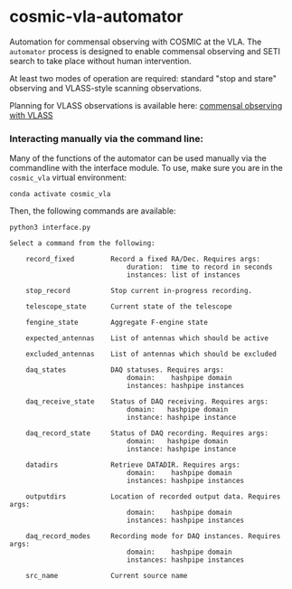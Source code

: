 # cosmic-vla-automator

Automation for commensal observing with COSMIC at the VLA. The `automator` process is designed to enable commensal observing and SETI search to take place without human intervention.   

At least two modes of operation are required: standard "stop and stare" observing and VLASS-style scanning observations. 

Planning for VLASS observations is available here: [commensal observing with VLASS](docs/vlass-automation.md)

### Interacting manually via the command line:  
  
Many of the functions of the automator can be used manually via 
the commandline with the interface module. To use, make sure you 
are in the `cosmic_vla` virtual environment:

```
conda activate cosmic_vla
```

Then, the following commands are available:

```
python3 interface.py 

Select a command from the following:

    record_fixed         Record a fixed RA/Dec. Requires args:
                             duration:  time to record in seconds
                             instances: list of instances

    stop_record          Stop current in-progress recording.

    telescope_state      Current state of the telescope

    fengine_state        Aggregate F-engine state

    expected_antennas    List of antennas which should be active

    excluded_antennas    List of antennas which should be excluded

    daq_states           DAQ statuses. Requires args:
                             domain:    hashpipe domain
                             instances: hashpipe instances

    daq_receive_state    Status of DAQ receiving. Requires args:
                             domain:   hashpipe domain
                             instance: hashpipe instance

    daq_record_state     Status of DAQ recording. Requires args:
                             domain:   hashpipe domain
                             instance: hashpipe instance

    datadirs             Retrieve DATADIR. Requires args:
                             domain:    hashpipe domain
                             instances: hashpipe instances

    outputdirs           Location of recorded output data. Requires args:
                             domain:    hashpipe domain
                             instances: hashpipe instances

    daq_record_modes     Recording mode for DAQ instances. Requires args:
                             domain:    hashpipe domain
                             instances: hashpipe instances

    src_name             Current source name
